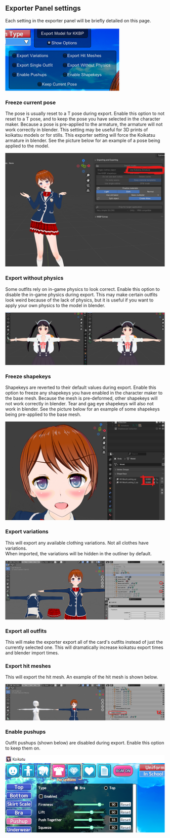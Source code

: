 ## Exporter Panel settings
Each setting in the exporter panel will be briefly detailed on this page.  

![ ](https://raw.githubusercontent.com/FlailingFog/flailingfog.github.io/master/assets/images/exportpanel.png)

### Freeze current pose

The pose is usually reset to a T pose during export. Enable this option to not reset to a T pose, and to keep the pose you have selected in the character maker. Because a pose is pre-applied to the armature, the armature will not work correctly in blender. This setting may be useful for 3D prints of koikatsu models or for stills. This exporter setting will force the Koikatsu armature in blender. See the picture below for an example of a pose being applied to the model. 

![ ](https://raw.githubusercontent.com/FlailingFog/flailingfog.github.io/master/assets/images/exporter4.png)

### Export without physics

Some outfits rely on in-game physics to look correct. Enable this option to disable the in-game physics during export. This may make certain outfits look weird because of the lack of physics, but it is useful if you want to apply your own physics to the model in blender.

![ ](https://raw.githubusercontent.com/FlailingFog/flailingfog.github.io/master/assets/images/exporter2.1.png)

### Freeze shapekeys

Shapekeys are reverted to their default values during export. Enable this option to freeze any shapekeys you have enabled in the character maker to the base mesh. Because the mesh is pre-deformed, other shapekeys will not work correctly in blender. Tear and gag eye shapekeys will also not work in blender. See the picture below for an example of some shapekeys being pre-applied to the base mesh. 

![ ](https://raw.githubusercontent.com/FlailingFog/flailingfog.github.io/master/assets/images/exporter3.png)

### Export variations

This will export any available clothing variations. Not all clothes have variations.  
When imported, the variations will be hidden in the outliner by default.

![ ](https://raw.githubusercontent.com/FlailingFog/flailingfog.github.io/master/assets/images/exporter1.png)

### Export all outfits

This will make the exporter export all of the card's outfits instead of just the currently selected one. This will dramatically increase koikatsu export times and blender import times.

### Export hit meshes

This will export the hit mesh. An example of the hit mesh is shown below.

![ ](https://raw.githubusercontent.com/FlailingFog/flailingfog.github.io/master/assets/images/exporter2.png)

### Enable pushups

Outfit pushups (shown below) are disabled during export. Enable this option to keep them on.

![ ](https://raw.githubusercontent.com/FlailingFog/flailingfog.github.io/master/assets/images/exporter2.2.png)
